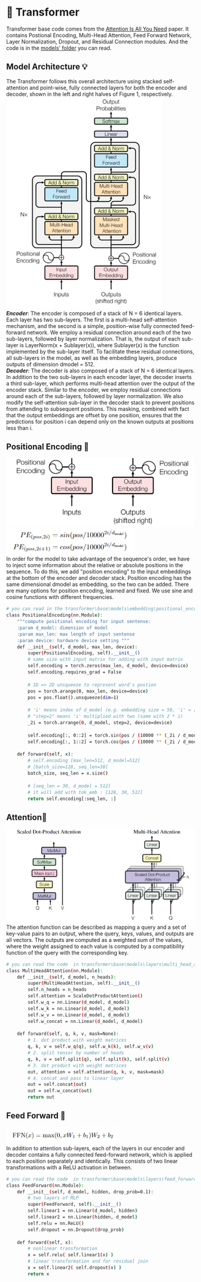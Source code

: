 # :rocket: Transformer

Transformer base code comes from the [Attention Is All You Need](https://arxiv.org/pdf/1706.03762v7) paper. It contains Postional Encoding, Multi-Head Attention, Feed Forward Network, Layer Normalization, Dropout, and Residual Connection modules. And the code is in the [models' folder](transformer/base/models) you can read.  

## Model Architecture :bulb:

The Transformer follows this overall architecture using stacked self-attention and point-wise, fully
connected layers for both the encoder and decoder, shown in the left and right halves of Figure 1,
respectively.  
![model architecture](assets/model_architecture.jpg)  
___Encoder___: The encoder is composed of a stack of N = 6 identical layers. Each layer has two sub-layers. The first is a multi-head self-attention mechanism, and the second is a simple, position-wise fully connected feed-forward network. We employ a residual connection around each of the two sub-layers, followed by layer normalization. That is, the output of each sub-layer is LayerNorm(x + Sublayer(x)), where Sublayer(x) is the function implemented by the sub-layer itself. To facilitate these residual connections, all sub-layers in the model, as well as the embedding
layers, produce outputs of dimension dmodel = 512.  
___Decoder___: The decoder is also composed of a stack of N = 6 identical layers. In addition to the two sub-layers in each encoder layer, the decoder inserts a third sub-layer, which performs multi-head attention over the output of the encoder stack. Similar to the encoder, we employ residual connections around each of the sub-layers, followed by layer normalization. We also modify the self-attention
sub-layer in the decoder stack to prevent positions from attending to subsequent positions. This masking, combined with fact that the output embeddings are offset by one position, ensures that the predictions for position i can depend only on the known outputs at positions less than i.  

## Positional Encoding :book:

![Positional Encoding](assets/positional_img.jpg)  
![Positional Encoding](assets/positional_encoding.jpg)  
In order for the model to take advantage of the sequence's order, we have to inject some information about the relative or absolute positions in the sequence. To do this, we add "position encoding" to the input embeddings at the bottom of the encoder and decoder stack. Position encoding has the same dimensional dmodel as embedding, so the two can be added. There are many options for position encoding, learned and fixed. We use sine and cosine functions with different frequencies.

```bash
# you can read in the transformer\base\models\embedding\positional_encoding.py
class PositionalEncoding(nn.Module):
    """compute positional encoding for input sentense:
    :param d_model: dimension of model
    :param max_len: max length of input sentense
    :param device: hardware device setting """
    def __init__(self, d_model, max_len, device):
        super(PositionalEncoding, self).__init__()
        # same size with input matrix for adding with input matrix
        self.encoding = torch.zeros(max_len, d_model, device=device)
        self.encoding.requires_grad = False

        # 1D => 2D unsqueeze to represent word's postion
        pos = torch.arange(0, max_len, device=device)
        pos = pos.float().unsqueeze(dim=1)
        
        # 'i' means index of d_model (e.g. embedding size = 50, 'i' = [0,50])
        # "step=2" means 'i' multiplied with two (same with 2 * i)
        _2i = torch.arrange(0, d_model, step=2, device=device)

        self.encoding[:, 0::2] = torch.sin(pos / (10000 ** (_2i / d_model)))
        self.encoding[:, 1::2] = torch.cos(pos / (10000 ** (_2i / d_model)))

    def forward(self, x):
        # self.encoding [max_len=512, d_model=512]
        # [batch_size=128, seq_len=30]
        batch_size, seq_len = x.size()

        # [seq_len = 30, d_model = 512]
        # it will add with tok_emb : [128, 30, 512]
        return self.encoding[:seq_len, :]
```

## Attention:book:

![attention](assets/multi_attention.jpg)  
The attention function can be described as mapping a query and a set of key-value pairs to an output, where the query, keys, values, and outputs are all vectors. The outputs are computed as a weighted sum of the values, where the weight assigned to each value is computed by a compatibility function of the query with the corresponding key.

```bash
# you can read the code  in transformer\base\models\layers\multi_head_attention.py
class MultiHeadAttention(nn.Module):
    def __init__(self, d_model, n_heads):
        super(MultiHeadAttention, self).__init__()
        self.n_heads = n_heads  
        self.attention = ScaleDotProductAttention() 
        self.w_q = nn.Linear(d_model, d_model)
        self.w_k = nn.Linear(d_model, d_model)
        self.w_v = nn.Linear(d_model, d_model)
        self.w_concat = nn.Linear(d_model, d_model)

    def forward(self, q, k, v, mask=None):
        # 1. dot product with weight matrices
        q, k, v = self.w_q(q), self.w_k(k), self.w_v(v)
        # 2. split tensor by number of heads
        q, k, v = self.split(q), self.split(k), self.split(v)
        # 3. dot product with weight matrices
        out, attention = self.attention(q, k, v, mask=mask)
        # 4. concat and pass to linear layer
        out = self.concat(out)
        out = self.w_concat(out)
        return out
```

## Feed Forward :book:

![feed forward](assets/feed_forward.jpg)  
In addition to attention sub-layers, each of the layers in our encoder and decoder contains a fully connected feed-forward network, which is applied to each position separately and identically. This consists of two linear transformations with a ReLU activation in between.  

```bash
# you can read the code  in transformer\base\models\layers\feed_forward.py
class FeedForward(nn.Module):
    def __init__(self, d_model, hidden, drop_prob=0.1):
        # two layers of MLP
        super(FeedForward, self).__init__()
        self.linear1 = nn.Linear(d_model, hidden)
        self.linear2 = nn.Linear(hidden, d_model)
        self.relu = nn.ReLU()
        self.dropout = nn.Dropout(drop_prob)

    def forward(self, x):
        # nonlinear transformation
        x = self.relu( self.linear1(x) )
        # linear transformation and for residual join
        x = self.linear2( self.dropout(x) )
        return x
```
